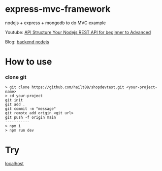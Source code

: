 # express-mvc-framework
nodejs + express + mongodb to do MVC example

Youtube: [API Structure Your Nodejs REST API for beginner to Advanced](https://youtu.be/i4Pr81apfnU)

Blog: [backend nodejs](https://anonystick.com)

# How to use

### clone git

```
> git clone https://github.com/hailt88/shopdevtest.git <your-project-name>
> cd your-project
git init
git add .
git commit -m "message"
git remote add origin <git url>
git push -f origin main
-----------
> npm i
> npm run dev
```

# Try

[localhost](http://localhost:3051)
